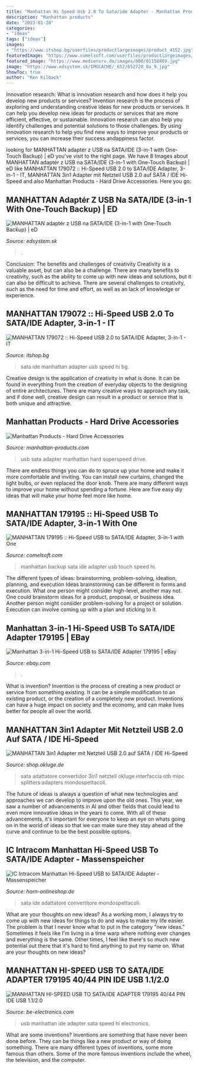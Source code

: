 ```yaml
---
title: "Manhattan Hi Speed Usb 2.0 To Sata/ide Adapter - Manhattan Products"
description: "Manhattan products"
date: "2023-01-28"
categories:
- "ideas"
tags: ["ideas"]
images:
- "https://www.itshop.bg/userfiles/productlargeimages/product_4152.jpg"
featuredImage: "https://www.comelsoft.com/userfiles/productlargeimages/product_206096.jpg"
featured_image: "https://www.mediensrv.de/images/800/01158869.jpg"
image: "https://www.edsystem.sk/IMGCACHE/_652/652728_0a_9.jpg"
ShowToc: true
author: "Ken Kilback"
---
```



Innovation research: What is innovation research and how does it help you develop new products or services?
Invention research is the process of exploring and understanding creative ideas for new products or services. It can help you develop new ideas for products or services that are more efficient, effective, or sustainable. Innovation research can also help you identify challenges and potential solutions to those challenges. By using innovation research to help you find new ways to improve your products or services, you can increase their success andappiness factor.

	

		
looking for MANHATTAN adaptér z USB na SATA/IDE (3-in-1 with One-Touch Backup) | eD you've visit to the right page. We have 8 Images about MANHATTAN adaptér z USB na SATA/IDE (3-in-1 with One-Touch Backup) | eD like MANHATTAN 179072 :: Hi-Speed USB 2.0 to SATA/IDE Adapter, 3-in-1 - IT, MANHATTAN 3in1 Adapter mit Netzteil USB 2.0 auf SATA / IDE Hi-Speed and also Manhattan Products - Hard Drive Accessories. Here you go:
		
    
## MANHATTAN Adaptér Z USB Na SATA/IDE (3-in-1 With One-Touch Backup) | ED

<img loading=lazy src="https://www.edsystem.sk/IMGCACHE/_652/652728_0a_9.jpg" onerror="this.onerror=null;this.src='https://tse1.mm.bing.net/th?id=OIP.uNWFMdB9Gfw8L8orqsM4DwHaGT&amp;pid=15.1';" alt="MANHATTAN adaptér z USB na SATA/IDE (3-in-1 with One-Touch Backup) | eD">

_Source: edsystem.sk_

>. 

	

Conclusion: The benefits and challenges of creativity
Creativity is a valuable asset, but can also be a challenge. There are many benefits to creativity, such as the ability to come up with new ideas and solutions, but it can also be difficult to achieve. There are several challenges to creativity, such as the need for time and effort, as well as an lack of knowledge or experience.

    
## MANHATTAN 179072 :: Hi-Speed USB 2.0 To SATA/IDE Adapter, 3-in-1 - IT

<img loading=lazy src="https://www.itshop.bg/userfiles/productlargeimages/product_4152.jpg" onerror="this.onerror=null;this.src='https://tse4.mm.bing.net/th?id=OIP.EbXIcuNtDKNA34JHvS_LNQAAAA&amp;pid=15.1';" alt="MANHATTAN 179072 :: Hi-Speed USB 2.0 to SATA/IDE Adapter, 3-in-1 - IT">

_Source: itshop.bg_

>sata ide manhattan adapter usb speed hi bg. 

	

Creative design is the application of creativity in what is done. It can be found in everything from the creation of everyday objects to the designing of entire architectures. There are many creative ways to approach any task, and if done well, creative design can result in a product or service that is both unique and attractive.

    
## Manhattan Products - Hard Drive Accessories

<img loading=lazy src="https://s3.amazonaws.com/assets.mhint/product_images/130424/130424pro.jpg" onerror="this.onerror=null;this.src='https://tse4.mm.bing.net/th?id=OIP.oWWMVQw1eInEpJ3y5n3vQgAAAA&amp;pid=15.1';" alt="Manhattan Products - Hard Drive Accessories">

_Source: manhattan-products.com_

>usb sata adapter manhattan hard superspeed drive. 

	

There are endless things you can do to spruce up your home and make it more comfortable and inviting. You can install new curtains, changed the light bulbs, or even replaced the door knob. There are many different ways to improve your home without spending a fortune. Here are five easy diy ideas that will make your home feel more like home.

    
## MANHATTAN 179195 :: Hi-Speed USB To SATA/IDE Adapter, 3-in-1 With One

<img loading=lazy src="https://www.comelsoft.com/userfiles/productlargeimages/product_206096.jpg" onerror="this.onerror=null;this.src='https://tse1.mm.bing.net/th?id=OIP.QLPOhNv0tVGdjLCeyAGDQQAAAA&amp;pid=15.1';" alt="MANHATTAN 179195 :: Hi-Speed USB to SATA/IDE Adapter, 3-in-1 with One">

_Source: comelsoft.com_

>manhattan backup sata ide adapter usb touch speed hi. 

	

The different types of ideas: brainstorming, problem-solving, ideation, planning, and execution
Ideas brainstorming can be different in forms and execution. What one person might consider high-level, another may not. One could brainstorm ideas for a product, proposal, or business idea. Another person might consider problem-solving for a project or solution. Execution can involve coming up with a plan and sticking to it.

    
## Manhattan 3-in-1 Hi-Speed USB To SATA/IDE Adapter 179195 | EBay

<img loading=lazy src="https://cdnssl.productinformation.net/images/products/large/185469.jpg?v=706b9c1b-a5ff-4f3c-9c4b-ac774fac4c1c" onerror="this.onerror=null;this.src='https://tse1.mm.bing.net/th?id=OIP.22Ctf_-BBignnlRH_kKdogHaHa&amp;pid=15.1';" alt="Manhattan 3-in-1 Hi-Speed USB to SATA/IDE Adapter 179195 | eBay">

_Source: ebay.com_

>. 

	

What is invention?
Invention is the process of creating a new product or service from something existing. It can be a simple modification to an existing product, or the creation of a completely new product. Inventions can have a huge impact on society and the economy, and can make lives better for people all over the world.

    
## MANHATTAN 3in1 Adapter Mit Netzteil USB 2.0 Auf SATA / IDE Hi-Speed

<img loading=lazy src="https://pics.okluge.de/okluge/media/image/88/1d/ac/xici-179195_2.jpg" onerror="this.onerror=null;this.src='https://tse3.mm.bing.net/th?id=OIP.j7LvNSZrilcI6dNkCMEa2wHaGN&amp;pid=15.1';" alt="MANHATTAN 3in1 Adapter mit Netzteil USB 2.0 auf SATA / IDE Hi-Speed">

_Source: shop.okluge.de_

>sata adattatore convertidor 3in1 netzteil okluge interfaccia otb mipc splitters adapters mondospettacoli. 

	

The future of ideas is always a question of what new technologies and approaches we can develop to improve upon the old ones. This year, we saw a number of advancements in AI and other fields that could lead to even more innovative ideas in the years to come. With all of these advancements, it's important for everyone to keep an eye on whats going on in the world of ideas so that we can make sure they stay ahead of the curve and continue to be the best possible options.

    
## IC Intracom Manhattan Hi-Speed USB To SATA/IDE Adapter - Massenspeicher

<img loading=lazy src="https://www.mediensrv.de/images/800/01158869.jpg" onerror="this.onerror=null;this.src='https://tse1.mm.bing.net/th?id=OIP.sqXFDiLs5IgKRNluVcenlQHaHa&amp;pid=15.1';" alt="IC Intracom Manhattan Hi-Speed USB to SATA/IDE Adapter - Massenspeicher">

_Source: horn-onlineshop.de_

>sata ide adattatore convertitore mondospettacoli. 

	

What are your thoughts on new ideas?
As a working mom, I always try to come up with new ideas for things to do and ways to make my life easier. The problem is that I never know what to put in the category "new ideas." Sometimes it feels like I'm living in a time warp where nothing ever changes and everything is the same. Other times, I feel like there's so much new potential out there that it's hard to find anything to put my name on. What are your thoughts on new ideas?

    
## MANHATTAN HI-SPEED USB TO SATA/IDE ADAPTER 179195 40/44 PIN IDE USB 1.1/2.0

<img loading=lazy src="http://www.be-electronics.com/v/vspfiles/photos/179195-2.jpg" onerror="this.onerror=null;this.src='https://tse3.mm.bing.net/th?id=OIP.nmHNe-vhE3NP9dVk837OAQHaGD&amp;pid=15.1';" alt="MANHATTAN HI-SPEED USB TO SATA/IDE ADAPTER 179195 40/44 PIN IDE USB 1.1/2.0">

_Source: be-electronics.com_

>usb manhattan ide adapter sata speed hi electronics. 

	

What are some inventions?
Inventions are something that have never been done before. They can be things like a new product or way of doing something. There are many different types of inventions, some more famous than others. Some of the more famous inventions include the wheel, the television, and the computer.


